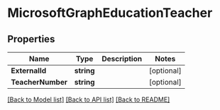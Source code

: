 # MicrosoftGraphEducationTeacher

## Properties

Name | Type | Description | Notes
------------ | ------------- | ------------- | -------------
**ExternalId** | **string** |  | [optional] 
**TeacherNumber** | **string** |  | [optional] 

[[Back to Model list]](../README.md#documentation-for-models) [[Back to API list]](../README.md#documentation-for-api-endpoints) [[Back to README]](../README.md)


